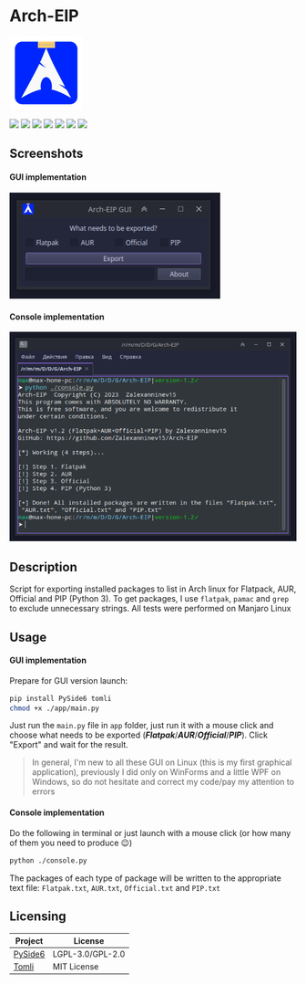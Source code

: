 # Arch-EIP

<img src="./app/icon.png" width="128">

 [![](https://img.shields.io/badge/platforms-Arch_Linux-1793D1.svg?logo=archlinux)](https://github.com/Zalexanninev15/Arch-EIP) 
 [![](https://img.shields.io/badge/written_on-Python-3776AB.svg?logo=python)](https://github.com/Zalexanninev15/Arch-EIP) 
 [![](https://img.shields.io/badge/GUI_release-v1.3-blue.svg)](https://github.com/Zalexanninev15/Arch-EIP/blob/main/gui.py) 
 [![](https://img.shields.io/badge/Console_release-v1.2-blue.svg)](https://github.com/Zalexanninev15/Arch-EIP/blob/main/console.py) 
 [![](https://img.shields.io/github/last-commit/Zalexanninev15/Arch-EIP.svg)](https://github.com/Zalexanninev15/Arch-EIP/commits/master) 
 [![](https://img.shields.io/badge/license-GPLv3-ligthgreen.svg)](LICENSE) 
 [![](https://img.shields.io/badge/donate-Buy_Me_a_Coffee-F94400.svg)](https://zalexanninev15.jimdofree.com/buy-me-a-coffee) 

## Screenshots

#### GUI implementation

<img src="./assets/gui.png" width="370">

#### Console implementation

![](./assets/console.png)

## Description

Script for exporting installed packages to list in Arch linux for Flatpack, AUR, Official and PIP (Python 3). To get packages, I use `flatpak`, `pamac` and `grep` to exclude unnecessary strings. All tests were performed on Manjaro Linux 

## Usage

#### GUI implementation

Prepare for GUI version launch:

```bash
pip install PySide6 tomli
chmod +x ./app/main.py
```

Just run the `main.py` file in `app` folder, just run it with a mouse click and choose what needs to be exported (***Flatpak***/***AUR***/***Official***/***PIP***). Click "Export" and wait for the result.

> In general, I'm new to all these GUI on Linux (this is my first graphical application), previously I did only on WinForms and a little WPF on Windows, so do not hesitate and correct my code/pay my attention to errors

#### Console implementation

Do the following in terminal or just launch with a mouse click (or how many of them you need to produce 😉)

```bash
python ./console.py
```

The packages of each type of package will be written to the appropriate text file: `Flatpak.txt`, `AUR.txt`, `Official.txt` and `PIP.txt`

## Licensing

| Project                                      | License          |
| -------------------------------------------- | ---------------- |
| [PySide6](https://pypi.org/project/PySide6/) | LGPL-3.0/GPL-2.0 |
| [Tomli](https://pypi.org/project/tomli/)     | MIT License      |
